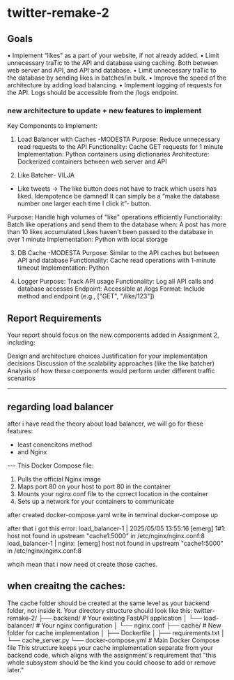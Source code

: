 # twitter-remake-2

## Goals
• Implement “likes” as a part of your website, if not already added.
• Limit unnecessary traTic to the API and database using caching. Both between
web server and API, and API and database.
• Limit unnecessary traTic to the database by sending likes in batches/in bulk.
• Improve the speed of the architecture by adding load balancing.
• Implement logging of requests for the API. Logs should be accessible from the
/logs endpoint.


### new architecture to update + new features to implement
Key Components to Implement:

1. Load Balancer with Caches -MODESTA
Purpose: Reduce unnecessary read requests to the API
Functionality: Cache GET requests for 1 minute
Implementation: Python containers using dictionaries
Architecture: Dockerized containers between web server and API

2. Like Batcher- VILJA
- Like tweets -> The like button does not have to track which users has liked. Idempotence be damned! It can simply be a “make the database number one larger each time I click it”-
button.  

Purpose: Handle high volumes of "like" operations efficiently
Functionality: Batch like operations and send them to the database when:
A post has more than 10 likes accumulated
Likes haven't been passed to the database in over 1 minute
Implementation: Python with local storage

3. DB Cache -MODESTA
Purpose: Similar to the API caches but between API and database
Functionality: Cache read operations with 1-minute timeout
Implementation: Python

4. Logger
Purpose: Track API usage
Functionality: Log all API calls and database accesses
Endpoint: Accessible at /logs
Format: Include method and endpoint (e.g., ["GET", "/like/123"])

## Report Requirements
Your report should focus on the new components added in Assignment 2, including:

Design and architecture choices
Justification for your implementation decisions
Discussion of the scalability approaches (like the like batcher)
Analysis of how these components would perform under different traffic scenarios

---------------------------------------------------------------------
## regarding load balancer
after i have read the theory about load balancer, we will go for these features:
- least conencitons method
- and Nginx

--- This Docker Compose file:
1. Pulls the official Nginx image
2. Maps port 80 on your host to port 80 in the container
3. Mounts your nginx.conf file to the correct location in the container
4. Sets up a network for your containers to communicate

after created docker-compose.yaml write in temrinal docker-compose up

after that i got this error: load_balancer-1  | 2025/05/05 13:55:16 [emerg] 1#1: host not found in upstream "cache1:5000" in /etc/nginx/nginx.conf:8
load_balancer-1  | nginx: [emerg] host not found in upstream "cache1:5000" in /etc/nginx/nginx.conf:8

whcih mean that i now need ot create those caches. 

## when creaitng the caches:
The cache folder should be created at the same level as your backend folder, not inside it. Your directory structure should look like this:
twitter-remake-2/
├── backend/               # Your existing FastAPI application
│   └── load-balancer/     # Your nginx configuration
│       └── nginx.conf
├── cache/                 # New folder for cache implementation
│   ├── Dockerfile
│   ├── requirements.txt
│   └── cache_server.py
└── docker-compose.yml     # Main Docker Compose file
This structure keeps your cache implementation separate from your backend code, which aligns with the assignment's requirement that "this whole subsystem should be the kind you could choose to add or remove later."